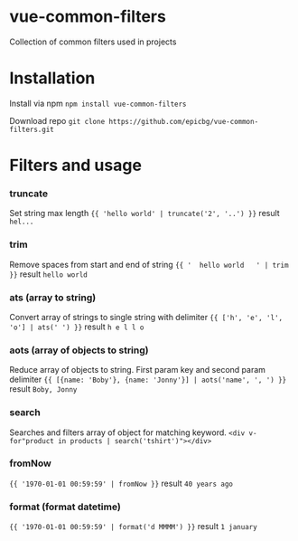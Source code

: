 # vue-common-filters
Collection of common filters used in projects

# Installation

Install via npm
`npm install vue-common-filters`

Download repo
`git clone https://github.com/epicbg/vue-common-filters.git`

# Filters and usage

### truncate
Set string max length
` {{ 'hello world' | truncate('2', '..') }} ` result `hel...`

### trim
Remove spaces from start and end of string
` {{ '  hello world   ' | trim }} ` result `hello world`

### ats (array to string)
Convert array of strings to single string with delimiter
` {{ ['h', 'e', 'l', 'o'] | ats(' ') }} ` result `h e l l o`

### aots (array of objects to string)
Reduce array of objects to string. First param key and second param delimiter
` {{ [{name: 'Boby'}, {name: 'Jonny'}] | aots('name', ', ') }} ` result `Boby, Jonny`

### search
Searches and filters array of object for matching keyword.
`<div v-for"product in products | search('tshirt')"></div>`

### fromNow
` {{ '1970-01-01 00:59:59' | fromNow }} ` result `40 years ago`

### format (format datetime)
` {{ '1970-01-01 00:59:59' | format('d MMMM') }} ` result `1 january`
